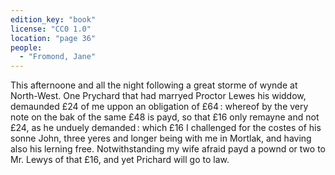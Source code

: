 ```yaml
---
edition_key: "book"
license: "CC0 1.0"
location: "page 36"
people:
  - "Fromond, Jane"
---
```

This afternoone and all the night following
a great storme of wynde at North-West. One Prychard that had
marryed Proctor Lewes his widdow, demaunded £24 of me uppon
an obligation of £64 : whereof by the very note on the bak of the
same £48 is payd, so that £16 only remayne and not £24, as he
unduely demanded : which £16 I challenged for the costes of his
sonne John, three yeres and longer being with me in Mortlak,
and having also his lerning free. Notwithstanding my wife afraid
payd a pownd or two to Mr. Lewys of that £16, and yet Prichard
will go to law.
